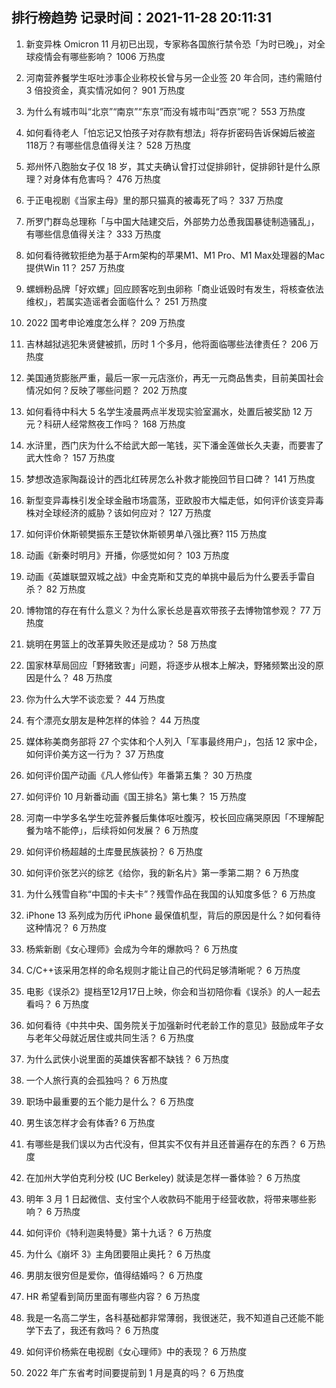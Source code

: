 
## 排行榜趋势 记录时间：2021-11-28 20:11:31
  
  1. 新变异株 Omicron 11 月初已出现，专家称各国旅行禁令恐「为时已晚」，对全球疫情会有哪些影响？ 1006 万热度
    
  2. 河南营养餐学生呕吐涉事企业称校长曾与另一企业签 20 年合同，违约需赔付 3 倍投资金，真实情况如何？ 901 万热度
    
  3. 为什么有城市叫“北京”“南京”“东京”而没有城市叫“西京”呢？ 553 万热度
    
  4. 如何看待老人「怕忘记又怕孩子对存款有想法」将存折密码告诉保姆后被盗118万？有哪些信息值得关注？ 528 万热度
    
  5. 郑州怀八胞胎女子仅 18 岁，其丈夫确认曾打过促排卵针，促排卵针是什么原理？对身体有危害吗？ 476 万热度
    
  6. 于正电视剧《当家主母》里的那只猫真的被毒死了吗？ 337 万热度
    
  7. 所罗门群岛总理称「与中国大陆建交后，外部势力怂恿我国暴徒制造骚乱」，有哪些信息值得关注？ 333 万热度
    
  8. 如何看待微软拒绝为基于Arm架构的苹果M1、M1 Pro、M1 Max处理器的Mac提供Win 11？ 257 万热度
    
  9. 螺蛳粉品牌「好欢螺」回应顾客吃到虫卵称「商业诋毁时有发生，将核查依法维权」，若属实造谣者会面临什么？ 251 万热度
    
  10. 2022 国考申论难度怎么样？ 209 万热度
    
  11. 吉林越狱逃犯朱贤健被抓，历时 1 个多月，他将面临哪些法律责任？ 206 万热度
    
  12. 美国通货膨胀严重，最后一家一元店涨价，再无一元商品售卖，目前美国社会情况如何？反映了哪些问题？ 202 万热度
    
  13. 如何看待中科大 5 名学生凌晨两点半发现实验室漏水，处置后被奖励 12 万元？科研人经常熬夜工作吗？ 168 万热度
    
  14. 水浒里，西门庆为什么不给武大郎一笔钱，买下潘金莲做长久夫妻，而要害了武大性命？ 157 万热度
    
  15. 梦想改造家陶磊设计的西北红砖房怎么补救才能挽回节目口碑？ 141 万热度
    
  16. 新型变异毒株引发全球金融市场震荡，亚欧股市大幅走低，如何评价该变异毒株对全球经济的威胁？该如何应对？ 127 万热度
    
  17. 如何评价休斯顿樊振东王楚钦休斯顿男单八强比赛? 115 万热度
    
  18. 动画《新秦时明月》开播，你感觉如何？ 103 万热度
    
  19. 动画《英雄联盟双城之战》中金克斯和艾克的单挑中最后为什么要丢手雷自杀？ 82 万热度
    
  20. 博物馆的存在有什么意义？为什么家长总是喜欢带孩子去博物馆参观？ 77 万热度
    
  21. 姚明在男篮上的改革算失败还是成功？ 58 万热度
    
  22. 国家林草局回应「野猪致害」问题，将逐步从根本上解决，野猪频繁出没的原因是什么？ 48 万热度
    
  23. 你为什么大学不谈恋爱？ 44 万热度
    
  24. 有个漂亮女朋友是种怎样的体验？ 44 万热度
    
  25. 媒体称美商务部将 27 个实体和个人列入「军事最终用户」，包括 12 家中企，如何评价美方这一行为？ 37 万热度
    
  26. 如何评价国产动画《凡人修仙传》年番第五集？ 30 万热度
    
  27. 如何评价 10 月新番动画《国王排名》第七集？ 15 万热度
    
  28. 河南一中学多名学生吃营养餐后集体呕吐腹泻，校长回应痛哭原因「不理解配餐为啥不能停」，后续将如何发展？ 6 万热度
    
  29. 如何评价杨超越的土库曼民族装扮？ 6 万热度
    
  30. 如何评价张艺兴的综艺《给你，我的新名片》第一季第二期？ 6 万热度
    
  31. 为什么残雪自称“中国的卡夫卡”？残雪作品在我国的认知度多低？ 6 万热度
    
  32. iPhone 13 系列成为历代 iPhone 最保值机型，背后的原因是什么？如何看待这种情况？ 6 万热度
    
  33. 杨紫新剧《女心理师》会成为今年的爆款吗？ 6 万热度
    
  34. C/C++该采用怎样的命名规则才能让自己的代码足够清晰呢？ 6 万热度
    
  35. 电影《误杀2》提档至12月17日上映，你会和当初陪你看《误杀》的人一起去看吗？ 6 万热度
    
  36. 如何看待《中共中央、国务院关于加强新时代老龄工作的意见》鼓励成年子女与老年父母就近居住或共同生活？ 6 万热度
    
  37. 为什么武侠小说里面的英雄侠客都不缺钱？ 6 万热度
    
  38. 一个人旅行真的会孤独吗？ 6 万热度
    
  39. 职场中最重要的五个能力是什么？ 6 万热度
    
  40. 男生该怎样才会有体香? 6 万热度
    
  41. 有哪些是我们误以为古代没有，但其实不仅有并且还普遍存在的东西？ 6 万热度
    
  42. 在加州大学伯克利分校 (UC Berkeley) 就读是怎样一番体验？ 6 万热度
    
  43. 明年 3 月 1 日起微信、支付宝个人收款码不能用于经营收款，将带来哪些影响？ 6 万热度
    
  44. 如何评价《特利迦奥特曼》第十九话？ 6 万热度
    
  45. 为什么《崩坏 3》主角团要阻止奥托？ 6 万热度
    
  46. 男朋友很穷但是爱你，值得结婚吗？ 6 万热度
    
  47. HR 希望看到简历里面有哪些内容？ 6 万热度
    
  48. 我是一名高二学生，各科基础都非常薄弱，我很迷茫，我不知道自己还能不能学下去了，我还有救吗？ 6 万热度
    
  49. 如何评价杨紫在电视剧《女心理师》中的表现？ 6 万热度
    
  50. 2022 年广东省考时间要提前到 1 月是真的吗？ 6 万热度
    